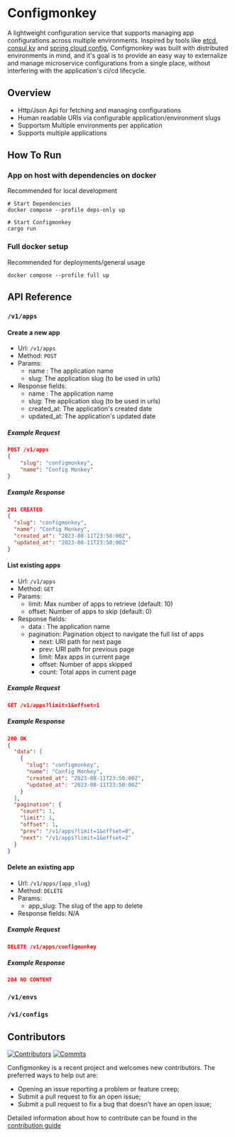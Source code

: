 # Configmonkey

A lightweight configuration service that supports managing app configurations across multiple environments. Inspired by tools like [etcd](https://etcd.io/), [consul kv](https://developer.hashicorp.com/consul/docs/dynamic-app-config/kv) and [spring cloud config](https://docs.spring.io/spring-cloud-config/docs/current/reference/html/), Configmonkey was built with distributed environments in mind, and it's goal is to provide an easy way to externalize and manage microservice configurations from a single place, without interfering with the application's ci/cd lifecycle.

## Overview

- Http/Json Api for fetching and managing configurations
- Human readable URIs via configurable application/environment slugs
- Supportsm Multiple environments per application
- Supports multiple applications

## How To Run

### App on host with dependencies on docker

Recommended for local development

```
# Start Dependencies
docker compose --profile deps-only up

# Start Configmonkey
cargo run
```

### Full docker setup

Recommended for deployments/general usage

```
docker compose --profile full up
```

## API Reference

### `/v1/apps`

#### Create a new app

- Url: `/v1/apps`
- Method: `POST`
- Params:
  - name : The application name
  - slug: The application slug (to be used in urls)
- Response fields:
  - name : The application name
  - slug: The application slug (to be used in urls)
  - created_at: The application's created date
  - updated_at: The application's updated date

##### Example Request

```json
POST /v1/apps
{
    "slug": "configmonkey",
    "name": "Config Monkey"
}
```

##### Example Response

```json
201 CREATED
{
  "slug": "configmonkey",
  "name": "Config Monkey",
  "created_at": "2023-08-11T23:50:00Z",
  "updated_at": "2023-08-11T23:50:00Z"
}
```

#### List existing apps

- Url: `/v1/apps`
- Method: `GET`
- Params:
  - limit: Max number of apps to retrieve (default: 10)
  - offset: Number of apps to skip (default: 0)
- Response fields:
  - data : The application name
  - pagination: Pagination object to navigate the full list of apps
    - next: URI path for next page
    - prev: URI path for previous page
    - limit: Max apps in current page
    - offset: Number of apps skipped
    - count: Total apps in current page

##### Example Request

```json
GET /v1/apps?limit=1&offset=1
```

##### Example Response

```json
200 OK
{
  "data": [
    {
      "slug": "configmonkey",
      "name": "Config Monkey",
      "created_at": "2023-08-11T23:50:00Z",
      "updated_at": "2023-08-11T23:50:00Z"
    }
  ],
  "pagination": {
    "count": 1,
    "limit": 1,
    "offset": 1,
    "prev": "/v1/apps?limit=1&offset=0",
    "next": "/v1/apps?limit=1&offset=2"
  }
}
```

#### Delete an existing app

- Url: `/v1/apps/{app_slug}`
- Method: `DELETE`
- Params:
  - app_slug: The slug of the app to delete
- Response fields: N/A

##### Example Request

```json
DELETE /v1/apps/configmonkey
```

##### Example Response

```json
204 NO CONTENT
```

### `/v1/envs`

### `/v1/configs`

## Contributors

[![Contributors](https://img.shields.io/github/contributors/madoke/configmonkey)](https://github.com/madoke/configmonkey/graphs/contributors) [![Commits](https://img.shields.io/github/commit-activity/m/madoke/configmonkey)](https://github.com/madoke/configmonkey/graphs/contributors)

Configmonkey is a recent project and welcomes new contributors. The preferred ways to help out are:

- Opening an issue reporting a problem or feature creep;
- Submit a pull request to fix an open issue;
- Submit a pull request to fix a bug that doesn't have an open issue;

Detailed information about how to contribute can be found in the [contribution guide](CONTRIBUTING.md)

